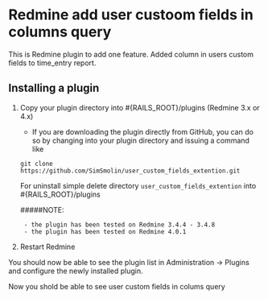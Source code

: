# Redmine add user custoom fields in columns query 

This is Redmine plugin to add one feature. Added column in users custom fields to time_entry report.

## Installing a plugin

1. Copy your plugin directory into #{RAILS_ROOT}/plugins (Redmine 3.x or 4.x) 
   * If you are downloading the plugin directly from GitHub, you can do so by changing into your plugin directory and issuing a command like 

    ```
    git clone https://github.com/SimSmolin/user_custom_fields_extention.git
    ```
    For uninstall simple delete directory ```user_custom_fields_extention``` into #{RAILS_ROOT}/plugins 

    #####NOTE: 
   
        - the plugin has been tested on Redmine 3.4.4 - 3.4.8
        - the plugin has been tested on Redmine 4.0.1 

2. Restart Redmine

You should now be able to see the plugin list in Administration -> Plugins and configure the newly installed plugin.

Now you shold be able to see user custom fields in colums query  


